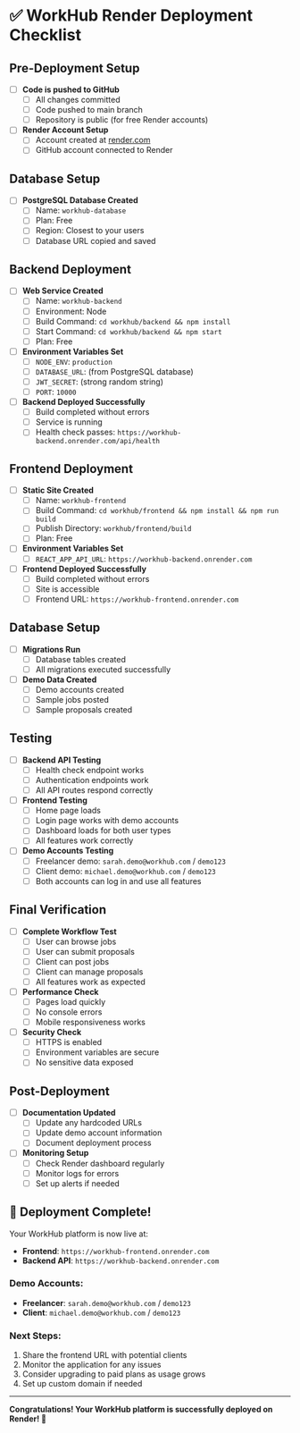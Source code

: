 # ✅ WorkHub Render Deployment Checklist

## Pre-Deployment Setup

- [ ] **Code is pushed to GitHub**
  - [ ] All changes committed
  - [ ] Code pushed to main branch
  - [ ] Repository is public (for free Render accounts)

- [ ] **Render Account Setup**
  - [ ] Account created at [render.com](https://render.com)
  - [ ] GitHub account connected to Render

## Database Setup

- [ ] **PostgreSQL Database Created**
  - [ ] Name: `workhub-database`
  - [ ] Plan: Free
  - [ ] Region: Closest to your users
  - [ ] Database URL copied and saved

## Backend Deployment

- [ ] **Web Service Created**
  - [ ] Name: `workhub-backend`
  - [ ] Environment: Node
  - [ ] Build Command: `cd workhub/backend && npm install`
  - [ ] Start Command: `cd workhub/backend && npm start`
  - [ ] Plan: Free

- [ ] **Environment Variables Set**
  - [ ] `NODE_ENV`: `production`
  - [ ] `DATABASE_URL`: (from PostgreSQL database)
  - [ ] `JWT_SECRET`: (strong random string)
  - [ ] `PORT`: `10000`

- [ ] **Backend Deployed Successfully**
  - [ ] Build completed without errors
  - [ ] Service is running
  - [ ] Health check passes: `https://workhub-backend.onrender.com/api/health`

## Frontend Deployment

- [ ] **Static Site Created**
  - [ ] Name: `workhub-frontend`
  - [ ] Build Command: `cd workhub/frontend && npm install && npm run build`
  - [ ] Publish Directory: `workhub/frontend/build`
  - [ ] Plan: Free

- [ ] **Environment Variables Set**
  - [ ] `REACT_APP_API_URL`: `https://workhub-backend.onrender.com`

- [ ] **Frontend Deployed Successfully**
  - [ ] Build completed without errors
  - [ ] Site is accessible
  - [ ] Frontend URL: `https://workhub-frontend.onrender.com`

## Database Setup

- [ ] **Migrations Run**
  - [ ] Database tables created
  - [ ] All migrations executed successfully

- [ ] **Demo Data Created**
  - [ ] Demo accounts created
  - [ ] Sample jobs posted
  - [ ] Sample proposals created

## Testing

- [ ] **Backend API Testing**
  - [ ] Health check endpoint works
  - [ ] Authentication endpoints work
  - [ ] All API routes respond correctly

- [ ] **Frontend Testing**
  - [ ] Home page loads
  - [ ] Login page works with demo accounts
  - [ ] Dashboard loads for both user types
  - [ ] All features work correctly

- [ ] **Demo Accounts Testing**
  - [ ] Freelancer demo: `sarah.demo@workhub.com` / `demo123`
  - [ ] Client demo: `michael.demo@workhub.com` / `demo123`
  - [ ] Both accounts can log in and use all features

## Final Verification

- [ ] **Complete Workflow Test**
  - [ ] User can browse jobs
  - [ ] User can submit proposals
  - [ ] Client can post jobs
  - [ ] Client can manage proposals
  - [ ] All features work as expected

- [ ] **Performance Check**
  - [ ] Pages load quickly
  - [ ] No console errors
  - [ ] Mobile responsiveness works

- [ ] **Security Check**
  - [ ] HTTPS is enabled
  - [ ] Environment variables are secure
  - [ ] No sensitive data exposed

## Post-Deployment

- [ ] **Documentation Updated**
  - [ ] Update any hardcoded URLs
  - [ ] Update demo account information
  - [ ] Document deployment process

- [ ] **Monitoring Setup**
  - [ ] Check Render dashboard regularly
  - [ ] Monitor logs for errors
  - [ ] Set up alerts if needed

## 🎉 Deployment Complete!

Your WorkHub platform is now live at:
- **Frontend**: `https://workhub-frontend.onrender.com`
- **Backend API**: `https://workhub-backend.onrender.com`

### Demo Accounts:
- **Freelancer**: `sarah.demo@workhub.com` / `demo123`
- **Client**: `michael.demo@workhub.com` / `demo123`

### Next Steps:
1. Share the frontend URL with potential clients
2. Monitor the application for any issues
3. Consider upgrading to paid plans as usage grows
4. Set up custom domain if needed

---

**Congratulations! Your WorkHub platform is successfully deployed on Render! 🚀**
